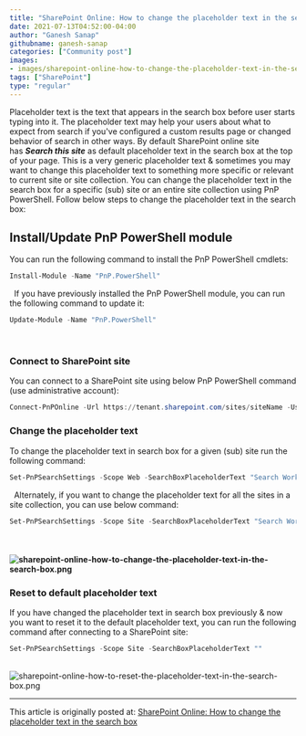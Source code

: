 ```yaml
---
title: "SharePoint Online: How to change the placeholder text in the search box"
date: 2021-07-13T04:52:00-04:00
author: "Ganesh Sanap"
githubname: ganesh-sanap
categories: ["Community post"]
images:
- images/sharepoint-online-how-to-change-the-placeholder-text-in-the-search-box.png
tags: ["SharePoint"]
type: "regular"
---
```


Placeholder text is the text that appears in the search box before user
starts typing into it. The placeholder text may help your users about
what to expect from search if you've configured a custom results page or
changed behavior of search in other ways.
By default SharePoint online site has ***Search this site*** as default
placeholder text in the search box at the top of your page. This is a
very generic placeholder text & sometimes you may want to change this
placeholder text to something more specific or relevant to current site
or site collection.
You can change the placeholder text in the search box for a specific
(sub) site or an entire site collection using PnP PowerShell. Follow
below steps to change the placeholder text in the search box:

## Install/Update PnP PowerShell module

You can run the following command to install the PnP PowerShell cmdlets:
 

```powershell
Install-Module -Name "PnP.PowerShell"
```
 
If you have previously installed the PnP PowerShell module, you can run
the following command to update it:
 

```powershell
Update-Module -Name "PnP.PowerShell"
```
 

### Connect to SharePoint site

You can connect to a SharePoint site using below PnP PowerShell command
(use administrative account):
 

```powershell
Connect-PnPOnline -Url https://tenant.sharepoint.com/sites/siteName -UseWebLogin
```

### Change the placeholder text

To change the placeholder text in search box for a given (sub) site run
the following command:
 

```powershell
Set-PnPSearchSettings -Scope Web -SearchBoxPlaceholderText "Search Work @ SPExplorer Site"
```
 
Alternately, if you want to change the placeholder text for all the
sites in a site collection, you can use below command:
 

```powershell
Set-PnPSearchSettings -Scope Site -SearchBoxPlaceholderText "Search Work @ SPExplorer Site"
```
 

#### ![sharepoint-online-how-to-change-the-placeholder-text-in-the-search-box.png](images/sharepoint-online-how-to-change-the-placeholder-text-in-the-search-box.png)

### Reset to default placeholder text

If you have changed the placeholder text in search box previously & now
you want to reset it to the default placeholder text, you can run the
following command after connecting to a SharePoint site:
 

```powershell
Set-PnPSearchSettings -Scope Site -SearchBoxPlaceholderText ""
```
 
![sharepoint-online-how-to-reset-the-placeholder-text-in-the-search-box.png](images/sharepoint-online-how-to-reset-the-placeholder-text-in-the-search-box.png)

------------------------------------------------------------------------

This article is originally posted at: [SharePoint Online: How to change
the placeholder text in the search
box](https://ganeshsanapblogs.wordpress.com/2021/06/20/sharepoint-online-how-to-change-the-placeholder-text-in-the-search-box/ "SharePoint Online: How to change the placeholder text in the search box") 
